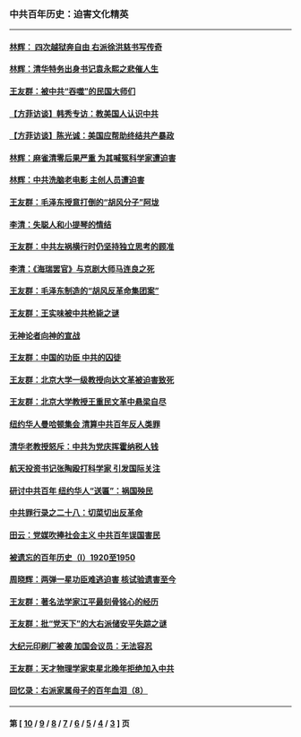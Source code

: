 ### 中共百年历史：迫害文化精英
---
#### [林辉： 四次越狱奔自由 右派徐洪慈书写传奇](../../pages/nf1176111/n14010438.md?06090430) 
#### [林辉：清华特务出身书记袁永熙之悲催人生](../../pages/nf1176111/n13997413.md?06090430) 
#### [王友群：被中共“吞噬”的民国大师们](../../pages/nf1176111/n13942620.md?06090430) 
#### [【方菲访谈】韩秀专访：教美国人认识中共](../../pages/nf1176111/n13821310.md?06090430) 
#### [【方菲访谈】陈光诚：美国应帮助终结共产暴政](../../pages/nf1176111/n13759521.md?06090430) 
#### [林辉：麻雀清零后果严重 为其喊冤科学家遭迫害](../../pages/nf1176111/n13746900.md?06090430) 
#### [林辉：中共洗脑老电影 主创人员遭迫害](../../pages/nf1176111/n13699437.md?06090430) 
#### [王友群：毛泽东授意打倒的“胡风分子”阿垅](../../pages/nf1176111/n13592541.md?06090430) 
#### [李清：失聪人和小提琴的情结](../../pages/nf1176111/n13459280.md?06090430) 
#### [王友群：中共左祸横行时仍坚持独立思考的顾准](../../pages/nf1176111/n13444722.md?06090430) 
#### [李清：《海瑞罢官》与京剧大师马连良之死](../../pages/nf1176111/n13412316.md?06090430) 
#### [王友群：毛泽东制造的“胡风反革命集团案”](../../pages/nf1176111/n13324909.md?06090430) 
#### [王友群：王实味被中共枪毙之谜](../../pages/nf1176111/n13307502.md?06090430) 
#### [无神论者向神的宣战](../../pages/nf1176111/n13281535.md?06090430) 
#### [王友群：中国的功臣 中共的囚徒](../../pages/nf1176111/n13291790.md?06090430) 
#### [王友群：北京大学一级教授向达文革被迫害致死](../../pages/nf1176111/n13150966.md?06090430) 
#### [王友群：北京大学教授王重民文革中悬梁自尽](../../pages/nf1176111/n13084645.md?06090430) 
#### [纽约华人曼哈顿集会 清算中共百年反人类罪](../../pages/nf1176111/n13084157.md?06090430) 
#### [清华老教授怒斥：中共为党庆挥霍纳税人钱](../../pages/nf1176111/n13071430.md?06090430) 
#### [航天投资书记张陶殴打科学家 引发国际关注](../../pages/nf1176111/n13069132.md?06090430) 
#### [研讨中共百年 纽约华人“送匾”：祸国殃民](../../pages/nf1176111/n13057367.md?06090430) 
#### [中共罪行录之二十八：切菜切出反革命](../../pages/nf1176111/n13030600.md?06090430) 
#### [田云：党媒吹捧社会主义 中共百年误国害民](../../pages/nf1176111/n13006682.md?06090430) 
#### [被遗忘的百年历史（I）1920至1950](../../pages/nf1176111/n12986411.md?06090430) 
#### [周晓辉：两弹一星功臣难逃迫害 核试验遗害至今](../../pages/nf1176111/n12974997.md?06090430) 
#### [王友群：著名法学家江平最刻骨铭心的经历](../../pages/nf1176111/n12970787.md?06090430) 
#### [王友群：批“党天下”的大右派储安平失踪之谜](../../pages/nf1176111/n12954229.md?06090430) 
#### [大纪元印刷厂被袭 加国会议员：无法容忍](../../pages/nf1176111/n12883028.md?06090430) 
#### [王友群：天才物理学家束星北晚年拒绝加入中共](../../pages/nf1176111/n12792913.md?06090430) 
#### [回忆录：右派家属母子的百年血泪（8）](../../pages/nf1176111/n12706196.md?06090430) 

---
#### 第 [ [10](./10.md?06090430) / [9](./9.md?06090430) / [8](./8.md?06090430) / [7](./7.md?06090430) / [6](./6.md?06090430) / [5](./5.md?06090430) / [4](./4.md?06090430) / [3](./3.md?06090430) ] 页
